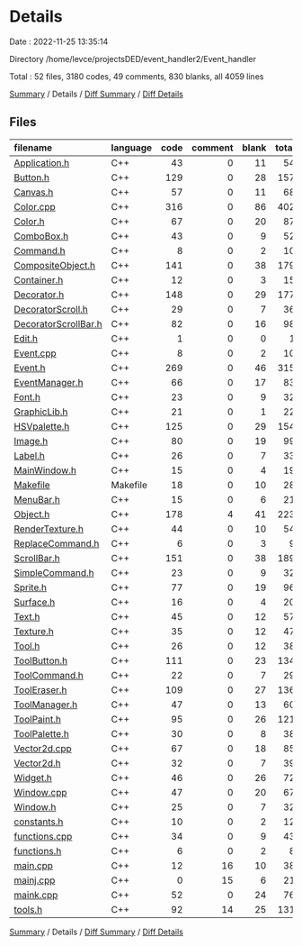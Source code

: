 # Details

Date : 2022-11-25 13:35:14

Directory /home/levce/projectsDED/event_handler2/Event_handler

Total : 52 files,  3180 codes, 49 comments, 830 blanks, all 4059 lines

[Summary](results.md) / Details / [Diff Summary](diff.md) / [Diff Details](diff-details.md)

## Files
| filename | language | code | comment | blank | total |
| :--- | :--- | ---: | ---: | ---: | ---: |
| [Application.h](/Application.h) | C++ | 43 | 0 | 11 | 54 |
| [Button.h](/Button.h) | C++ | 129 | 0 | 28 | 157 |
| [Canvas.h](/Canvas.h) | C++ | 57 | 0 | 11 | 68 |
| [Color.cpp](/Color.cpp) | C++ | 316 | 0 | 86 | 402 |
| [Color.h](/Color.h) | C++ | 67 | 0 | 20 | 87 |
| [ComboBox.h](/ComboBox.h) | C++ | 43 | 0 | 9 | 52 |
| [Command.h](/Command.h) | C++ | 8 | 0 | 2 | 10 |
| [CompositeObject.h](/CompositeObject.h) | C++ | 141 | 0 | 38 | 179 |
| [Container.h](/Container.h) | C++ | 12 | 0 | 3 | 15 |
| [Decorator.h](/Decorator.h) | C++ | 148 | 0 | 29 | 177 |
| [DecoratorScroll.h](/DecoratorScroll.h) | C++ | 29 | 0 | 7 | 36 |
| [DecoratorScrollBar.h](/DecoratorScrollBar.h) | C++ | 82 | 0 | 16 | 98 |
| [Edit.h](/Edit.h) | C++ | 1 | 0 | 0 | 1 |
| [Event.cpp](/Event.cpp) | C++ | 8 | 0 | 2 | 10 |
| [Event.h](/Event.h) | C++ | 269 | 0 | 46 | 315 |
| [EventManager.h](/EventManager.h) | C++ | 66 | 0 | 17 | 83 |
| [Font.h](/Font.h) | C++ | 23 | 0 | 9 | 32 |
| [GraphicLib.h](/GraphicLib.h) | C++ | 21 | 0 | 1 | 22 |
| [HSVpalette.h](/HSVpalette.h) | C++ | 125 | 0 | 29 | 154 |
| [Image.h](/Image.h) | C++ | 80 | 0 | 19 | 99 |
| [Label.h](/Label.h) | C++ | 26 | 0 | 7 | 33 |
| [MainWindow.h](/MainWindow.h) | C++ | 15 | 0 | 4 | 19 |
| [Makefile](/Makefile) | Makefile | 18 | 0 | 10 | 28 |
| [MenuBar.h](/MenuBar.h) | C++ | 15 | 0 | 6 | 21 |
| [Object.h](/Object.h) | C++ | 178 | 4 | 41 | 223 |
| [RenderTexture.h](/RenderTexture.h) | C++ | 44 | 0 | 10 | 54 |
| [ReplaceCommand.h](/ReplaceCommand.h) | C++ | 6 | 0 | 3 | 9 |
| [ScrollBar.h](/ScrollBar.h) | C++ | 151 | 0 | 38 | 189 |
| [SimpleCommand.h](/SimpleCommand.h) | C++ | 23 | 0 | 9 | 32 |
| [Sprite.h](/Sprite.h) | C++ | 77 | 0 | 19 | 96 |
| [Surface.h](/Surface.h) | C++ | 16 | 0 | 4 | 20 |
| [Text.h](/Text.h) | C++ | 45 | 0 | 12 | 57 |
| [Texture.h](/Texture.h) | C++ | 35 | 0 | 12 | 47 |
| [Tool.h](/Tool.h) | C++ | 26 | 0 | 12 | 38 |
| [ToolButton.h](/ToolButton.h) | C++ | 111 | 0 | 23 | 134 |
| [ToolCommand.h](/ToolCommand.h) | C++ | 22 | 0 | 7 | 29 |
| [ToolEraser.h](/ToolEraser.h) | C++ | 109 | 0 | 27 | 136 |
| [ToolManager.h](/ToolManager.h) | C++ | 47 | 0 | 13 | 60 |
| [ToolPaint.h](/ToolPaint.h) | C++ | 95 | 0 | 26 | 121 |
| [ToolPalette.h](/ToolPalette.h) | C++ | 30 | 0 | 8 | 38 |
| [Vector2d.cpp](/Vector2d.cpp) | C++ | 67 | 0 | 18 | 85 |
| [Vector2d.h](/Vector2d.h) | C++ | 32 | 0 | 7 | 39 |
| [Widget.h](/Widget.h) | C++ | 46 | 0 | 26 | 72 |
| [Window.cpp](/Window.cpp) | C++ | 47 | 0 | 20 | 67 |
| [Window.h](/Window.h) | C++ | 25 | 0 | 7 | 32 |
| [constants.h](/constants.h) | C++ | 10 | 0 | 2 | 12 |
| [functions.cpp](/functions.cpp) | C++ | 34 | 0 | 9 | 43 |
| [functions.h](/functions.h) | C++ | 6 | 0 | 2 | 8 |
| [main.cpp](/main.cpp) | C++ | 12 | 16 | 10 | 38 |
| [mainj.cpp](/mainj.cpp) | C++ | 0 | 15 | 6 | 21 |
| [maink.cpp](/maink.cpp) | C++ | 52 | 0 | 24 | 76 |
| [tools.h](/tools.h) | C++ | 92 | 14 | 25 | 131 |

[Summary](results.md) / Details / [Diff Summary](diff.md) / [Diff Details](diff-details.md)